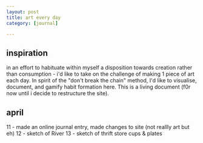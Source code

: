 ```yaml
---
layout: post
title: art every day
category: [journal]

---
```


## inspiration
in an effort to habituate within myself a disposition towards creation rather than consumption - i'd like to take on the challenge of making 1 piece of art each day. In spirit of the "don't break the chain" method, I'd like to visualise, document, and gamify habit formation here. This is a living document (f0r now until i decide to restructure the site).

## april
11 - made an online journal entry, made changes to site (not reallly art but eh)
12 - sketch of River
13 - sketch of thrift store cups & plates


